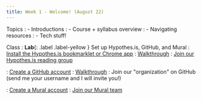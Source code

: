 ```yaml
---
title: Week 1 - Welcome! (August 22)
---
```


Topics
: - Introductions
: - Course + syllabus overview
: - Navigating resources
: - Tech stuff!

Class
: **Lab**{: .label .label-yellow } Set up Hypothes.is, GitHub, and Mural
: [Install the Hypothes.is bookmarklet or Chrome app](https://web.hypothes.is/)
  : [Walkthrough](https://craftingdh.netlify.app/tutorials/hypothesis/)
: [Join our Hypothes.is reading group](https://hypothes.is/groups/WpyDko1Q/digital-history-fall-22)

: [Create a GitHub account](https://github.com/)
  : [Walkthrough](https://craftingdh.netlify.app/tutorials/github/)
: Join our "organization" on GitHub (send me your username and I will invite you!)

: [Create a Mural account](https://mural.co/)
: [Join our Mural team](https://app.mural.co/invitation/team/digitalhistoryfall20226051?code=666b2ff38ba748f8a210e6ea152c5ad7&sender=uf8efadd416870c5b91552745)
